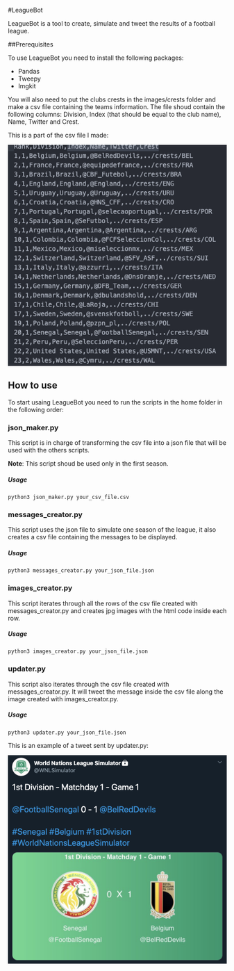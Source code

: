 #LeagueBot

LeagueBot is a tool to create, simulate and tweet the results of a football league.

##Prerequisites

To use LeagueBot you need to install the following packages:

* Pandas
* Tweepy
* Imgkit

You will also need to put the clubs crests in the images/crests folder and make a csv file containing the teams information. The file shoud contain the following columns: Division, Index (that should be equal to the club name), Name, Twitter and Crest.

This is a part of the csv file I made:

![csv example](images/readme/csv_example.png)

## How to use

To start usaing LeagueBot you need to run the scripts in the home folder in the following order:

### json_maker.py

This script is in charge of transforming the csv file into a json file that will be used with the others scripts.

**Note**: This script shoud be used only in the first season.

##### Usage

    python3 json_maker.py your_csv_file.csv

### messages_creator.py

This script uses the json file to simulate one season of the league, it also creates a csv file containing the messages to be displayed.

##### Usage
    python3 messages_creator.py your_json_file.json

### images_creator.py

This script iterates through all the rows of the csv file created with messages_creator.py and creates jpg images with the html code inside each row.

##### Usage
    python3 images_creator.py your_json_file.json

### updater.py

This script also iterates through the csv file created with messages_creator.py. It will tweet the message inside the csv file along the image created with images_creator.py.

##### Usage
    python3 updater.py your_json_file.json

This is an example of a tweet sent by updater.py:

![Tweet example](images/readme/tweet_example.png)
